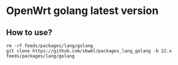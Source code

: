 # OpenWrt golang latest version

## How to use?

```shell
rm -rf feeds/packages/lang/golang
git clone https://github.com/sbwml/packages_lang_golang -b 22.x feeds/packages/lang/golang
```
